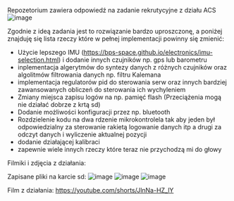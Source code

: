 Repozetorium zawiera odpowiedź na zadanie rekrutycyjne z działu ACS
![image](https://github.com/user-attachments/assets/7df72401-673d-477a-aeac-386d5f6a7523)

Zgodnie z ideą zadania jest to rozwiązanie bardzo uproszczonę, a poniżej znajduję się lista rzeczy które w pełnej implementacji powinny się zmienić:
- Użycie lepszego IMU (https://bps-space.github.io/electronics/imu-selection.html) i dodanie innych czujników np. gps lub barometru
- inplementacja algerytmów do syntezy danych z różnych czujników oraz algolitmów filtrowania danych np. filtru Kalemana
- implementacja regulatorów pid do sterowania serw oraz innych bardziej zawansowanych obliczeń do sterowania ich wychyleniem
- Zmiany miejsca zapisu logów na np. pamięć flash (Przeciążenia mogą nie działać dobrze z krtą sd)
- Dodanie możliwości konfiguracji przez np. bluetooth
- Rozdzielenie kodu na dwa rdzenie mikrokontrolela tak aby jeden był odpowiedzialny za sterowanie rakietą logowanie danych itp a drugi za odczyt danych i wyliczenie aktualnej pozycji
- dodanie działającej kalibraci 
- zapewnie wiele innych rzeczy które teraz nie przychodzą mi do głowy


Filmiki i zdjęcia z działania:

Zapisane pliki na karcie sd:
![image](https://github.com/user-attachments/assets/35dd1001-6334-4aca-8c3d-3df96a648aab)
![image](https://github.com/user-attachments/assets/919ad413-85b1-4b3c-ba53-108291b8b107)
![image](https://github.com/user-attachments/assets/a851bbb2-074d-489f-a829-1207d03481bb)

Film z działania:
https://youtube.com/shorts/JlnNa-HZ_lY
